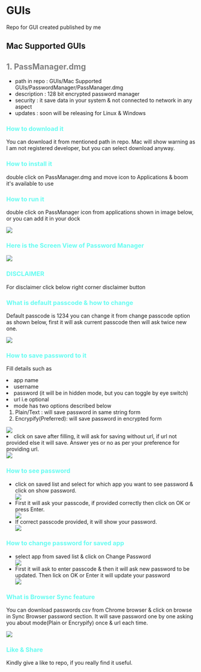 # GUIs
Repo for GUI created published by me


## Mac Supported GUIs
<h2 style="color:grey;"> 1. PassManager.dmg </h2>
<ul>
<li>path in repo : GUIs/Mac Supported GUIs/PasswordManager/PassManager.dmg</li>
<li>description : 128 bit encrypted password manager</li>
<li>security : it save data in your system & not connected to network in any aspect</li>
<li>updates : soon will be releasing for Linux & Windows</li>
</ul>

<h3 style="color:#66FCF1;"> How to download it </h3>
<p>
You can download it from mentioned path in repo. Mac will show warning as I am not registered developer, but you can select download anyway.
</p>

<h3 style="color:#66FCF1;"> How to install it </h3>
<p>
double click on PassManager.dmg and move icon to Applications & boom it's available to use
</p>

<h3 style="color:#66FCF1;"> How to run it </h3>
<p>
double click on PassManager icon from applications shown in image below, or you can add it in your dock
</p>
<img src="Mac Supported GUIs/PasswordManager/images/applications.png">

<h3 style="color:#66FCF1;"> Here is the Screen View of Password Manager </h3>
<img src="Mac Supported GUIs/PasswordManager/images/window.png">

<h3 style="color:#66FCF1;"> DISCLAIMER </h3>
For disclaimer click below right corner disclaimer button

<h3 style="color:#66FCF1;"> What is default passcode & how to change </h3>
<p>
Default passcode is 1234 you can change it from change passcode option as shown below, first it will ask current passcode then will ask twice new one.
</p>
<img src="Mac Supported GUIs/PasswordManager/images/change_passcode.png">

<h3 style="color:#66FCF1;"> How to save password to it </h3>
<p>
Fill details such as 
<li>app name</li>
<li>username</li>
<li>password (it will be in hidden mode, but you can toggle by eye switch)</li>
<li>url i.e optional</li>
<li>
mode has two options described below
<ol>
<li>Plain/Text : will save password in same string form</li>
<li>Encrypify(Preferred): will save password in encrypted form</li>
</ol>
</li>
<img src="Mac Supported GUIs/PasswordManager/images/fill.png">
<li>click on save after filling, it will ask for saving without url, if url not provided else it will save. 
Answer yes or no as per your preference for providing url.</li>
<img src="Mac Supported GUIs/PasswordManager/images/url_ask.png">
</p>

<h3 style="color:#66FCF1;"> How to see password </h3>
<ul>
<li>
click on saved list and select for which app you want to see password & click on show password.
</li>
<img src="Mac Supported GUIs/PasswordManager/images/saved_list.png">
<li>
First it will ask your passcode, if provided correctly then click on OK or press Enter.
</li>
<img src="Mac Supported GUIs/PasswordManager/images/show_by_passcode.png">
<li>
If correct passcode provided, it will show your password.
</li>
<img src="Mac Supported GUIs/PasswordManager/images/show_password.png">
</ul>

<h3 style="color:#66FCF1;"> How to change password for saved app </h3>
<ul>
<li>select app from saved list & click on Change Password</li>
<img src="Mac Supported GUIs/PasswordManager/images/change_password.png">
<li>First it will ask to enter passcode & then it will ask new password to be updated. Then lick on OK or Enter it will update your password</li>
<img src="Mac Supported GUIs/PasswordManager/images/new_password.png">
</ul>

<h3 style="color:#66FCF1;"> What is Browser Sync feature </h3>
<p>
You can download passwords csv from Chrome browser & click on browse in Sync Browser password section. It will save password one by one asking you about mode(Plain or Encrypify) once & url each time.
</p>
<img src="Mac Supported GUIs/PasswordManager/images/browser_sync.png">

<h3 style="color:#66FCF1;"> Like & Share </h3>
Kindly give a like to repo, if you really find it useful.